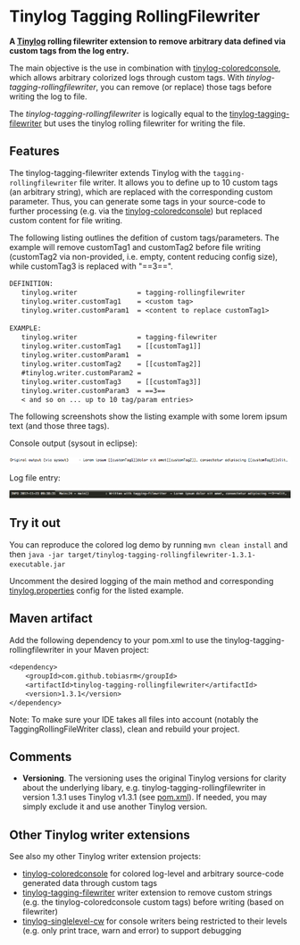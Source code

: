 # Tinylog Tagging RollingFilewriter
**A [Tinylog](http://www.tinylog.org) rolling filewriter extension to remove arbitrary data defined via custom tags from the log entry.**

The main objective is the use in combination with [tinylog-coloredconsole](https://github.com/tobiasrm/tinylog-coloredconsole), which allows arbitrary colorized logs through custom tags. With *tinylog-tagging-rollingfilewriter*, you can remove (or replace) those tags before writing the log to file.

The *tinylog-tagging-rollingfilewriter* is logically equal to the [tinylog-tagging-filewriter](https://github.com/tobiasrm/tinylog-tagging-filewriter) but uses the tinylog rolling filewriter for writing the file.

## Features
The tinylog-tagging-filewriter extends Tinylog with the `tagging-rollingfilewriter` file writer. It allows you to define up to 10 custom tags (an arbitrary string), which are replaced with the corresponding custom parameter. Thus, you can generate some tags in your source-code to further processing (e.g. via the [tinylog-coloredconsole](https://github.com/tobiasrm/tinylog-coloredconsole)) but replaced custom content for file writing.

The following listing outlines the defition of custom tags/parameters. The example will remove customTag1 and customTag2 before file writing (customTag2 via non-provided, i.e. empty, content reducing config size), while customTag3 is replaced with "==3==".
 
```  
DEFINITION:
   tinylog.writer               = tagging-rollingfilewriter
   tinylog.writer.customTag1    = <custom tag>
   tinylog.writer.customParam1  = <content to replace customTag1>
   
EXAMPLE:    
   tinylog.writer               = tagging-filewriter
   tinylog.writer.customTag1    = [[customTag1]]
   tinylog.writer.customParam1  = 
   tinylog.writer.customTag2    = [[customTag2]]
   #tinylog.writer.customParam2 = 
   tinylog.writer.customTag3    = [[customTag3]]
   tinylog.writer.customParam3  = ==3==
   < and so on ... up to 10 tag/param entries>
``` 

The following screenshots show the listing example with some lorem ipsum text (and those three tags). 

Console output (sysout in eclipse):

![](https://github.com/tobiasrm/tinylog-tagging-rollingfilewriter/blob/master/files/screenshot_sysout.png?raw=true) 

Log file entry:

![](https://github.com/tobiasrm/tinylog-tagging-rollingfilewriter/blob/master/files/screenshot_logfile.png?raw=true) 

## Try it out
You can reproduce the colored log demo by running  `mvn clean install`  and then  `java -jar target/tinylog-tagging-rollingfilewriter-1.3.1-executable.jar` 

Uncomment the desired logging of the main method and corresponding [tinylog.properties](https://github.com/tobiasrm/tinylog-tagging-rollingfilewriter/blob/master/src/main/resources/tinylog.properties) config for the listed example. 
 
## Maven artifact
Add the following dependency to your pom.xml to use the tinylog-tagging-rollingfilewriter in your Maven project:

```
<dependency>
	<groupId>com.github.tobiasrm</groupId>
	<artifactId>tinylog-tagging-rollingfilewriter</artifactId>
	<version>1.3.1</version>
</dependency>
```

Note: To make sure your IDE takes all files into account (notably the TaggingRollingFileWriter class), clean and rebuild your project.


## Comments
- **Versioning**. The versioning uses the original Tinylog versions for clarity about the underlying libary, e.g. tinylog-tagging-rollingfilewriter in version 1.3.1 uses Tinylog v1.3.1 (see [pom.xml](https://github.com/tobiasrm/tinylog-tagging-rollingfilewriter/blob/master/pom.xml)). If needed, you may simply exclude it and use another Tinylog version.


## Other Tinylog writer extensions
See also my other Tinylog writer extension projects:

-  [tinylog-coloredconsole](https://github.com/tobiasrm/tinylog-coloredconsole) for colored log-level and arbitrary source-code generated data through custom tags
- [tinylog-tagging-filewriter](https://github.com/tobiasrm/tinylog-tagging-filewriter) writer extension to remove custom strings (e.g. the tinylog-coloredconsole custom tags) before writing (based on filewriter)
-  [tinylog-singlelevel-cw](https://github.com/tobiasrm/tinylog-singlelevel-cw) for console writers being restricted to their levels (e.g. only print trace, warn and error) to support debugging

